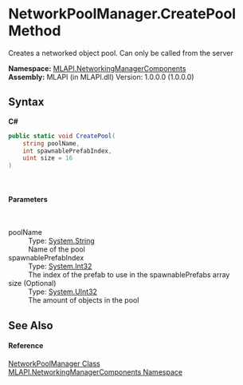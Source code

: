 # NetworkPoolManager.CreatePool Method 
 

Creates a networked object pool. Can only be called from the server

**Namespace:**&nbsp;<a href="N_MLAPI_NetworkingManagerComponents">MLAPI.NetworkingManagerComponents</a><br />**Assembly:**&nbsp;MLAPI (in MLAPI.dll) Version: 1.0.0.0 (1.0.0.0)

## Syntax

**C#**<br />
``` C#
public static void CreatePool(
	string poolName,
	int spawnablePrefabIndex,
	uint size = 16
)
```

<br />

#### Parameters
&nbsp;<dl><dt>poolName</dt><dd>Type: <a href="http://msdn2.microsoft.com/en-us/library/s1wwdcbf" target="_blank">System.String</a><br />Name of the pool</dd><dt>spawnablePrefabIndex</dt><dd>Type: <a href="http://msdn2.microsoft.com/en-us/library/td2s409d" target="_blank">System.Int32</a><br />The index of the prefab to use in the spawnablePrefabs array</dd><dt>size (Optional)</dt><dd>Type: <a href="http://msdn2.microsoft.com/en-us/library/ctys3981" target="_blank">System.UInt32</a><br />The amount of objects in the pool</dd></dl>

## See Also


#### Reference
<a href="T_MLAPI_NetworkingManagerComponents_NetworkPoolManager">NetworkPoolManager Class</a><br /><a href="N_MLAPI_NetworkingManagerComponents">MLAPI.NetworkingManagerComponents Namespace</a><br />